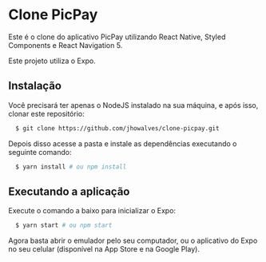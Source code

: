 # Clone PicPay

Este é o clone do aplicativo PicPay utilizando React Native, Styled Components e React Navigation 5.

Este projeto utiliza o Expo.

## Instalação

Você precisará ter apenas o NodeJS instalado na sua máquina, e após isso, clonar este repositório:
```sh
  $ git clone https://github.com/jhowalves/clone-picpay.git
```
Depois disso acesse a pasta e instale as dependências executando o seguinte comando:
```sh
  $ yarn install # ou npm install
```

## Executando a aplicação

Execute o comando a baixo para inicializar o Expo:
```sh
  $ yarn start # ou npm start
```

Agora basta abrir o emulador pelo seu computador, ou o aplicativo do Expo no seu celular (disponível na App Store e na Google Play).
